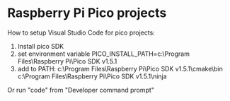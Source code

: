 # Raspberry Pi Pico projects

How to setup Visual Studio Code for pico projects:
1) Install pico SDK
2) set environment variable 
   PICO_INSTALL_PATH=c:\Program Files\Raspberry Pi\Pico SDK v1.5.1
3) add to PATH:
   c:\Program Files\Raspberry Pi\Pico SDK v1.5.1\cmake\bin
   c:\Program Files\Raspberry Pi\Pico SDK v1.5.1\ninja

Or run "code" from "Developer command prompt"